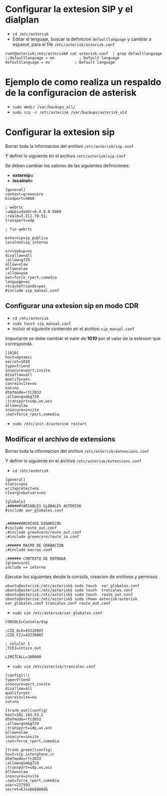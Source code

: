 # Configurar la extesion SIP y el dialplan
* `cd /etc/asterisk`
* Editar el lenguaje, buscar la definicion `defaultlanguage` y cambiar a espanol, para el file `/etc/asterisk/asterisk.conf`

```
root@asterisk:/etc/asterisk# cat asterisk.conf  | grep defaultlanguage
;;defaultlanguage = en           ; Default language
defaultlanguage = es           ; Default language
```
# Ejemplo de como realiza un respaldo de la configuracion de asterisk

* `sudo mkdir /var/backups_all/`
* `sudo scp -r /etc/asterisk /var/backups/asterisk_old`

# Configurar la extesion sip

Borrar toda la informacion del archivo `/etc/asterisk/sip.conf`

Y definir lo siguiente en el archivo `/etc/asterisk/sip.conf`

Se deben cambiar los valores de las siguientes definiciones:

* **externip=**
* **localnet=**

```
[general]
context=greencore
bindport=5060

; webrtc
;udpbindaddr=0.0.0.0:5060
;realm=3.211.79.51;
transport=udp

; fin webrtc

externip=ip_publica
localnet=ip_interna

srvlookup=no
disallow=all
;allow=g729
allow=ulaw
allow=alaw
;allow=gsm
nat=force_rport,comedia
language=es
rtcachefriends=yes
#include sip_manual.conf
```

## Configurar una extesion sip en modo CDR
* `cd /etc/asterisk`
* `sudo touch sip_manual.conf`
* Incluir el siguiente contenido en el archivo `sip_manual.conf`

Importante se debe cambiar el valor de **1010** por el valor de la extesion que corresponda. 

```
[1010]
host=dynamic
secret=1010
type=friend
insecure=port,invite
disallow=all
qualify=yes
canreinvite=no
nat=no
dtmfmode=rfc2833
;allow=gsm&g729
;transport=udp,ws,wss
allow=ulaw
insecure=invite
;nat=force_rport,comedia
```
* `sudo /etc/init.d/asterisk restart`

## Modificar el archivo de extensions

Borrar toda la informacion del archivo `/etc/asterisk/extensions.conf`

Y definir lo siguiente en el archivo `/etc/asterisk/extensions.conf`

* `cd /etc/asterisk`

```
[general]
static=yes
writeprotect=no
clearglobalvars=no

[globals]
;######VARIABLES GLOBALES ASTERISK
#include var_globales.conf


;######ARCHIVOS DINAMICOS
#include route_out.conf
;#include greencore/route_out.conf
;#include greencore/route_in.conf

;###### MACRO DE GRABACION
;#include macros.conf

;###### CONTEXTO DE ENTRADA
[greencore]
include => interno
```
Ejecutar los siguientes desde la consola, creacion de archivos y permisos

```
ubuntu@asterisk:/etc/asterisk$ sudo touch  var_globales.conf
ubuntu@asterisk:/etc/asterisk$ sudo touch  troncales.conf
ubuntu@asterisk:/etc/asterisk$ sudo touch  route_out.conf
ubuntu@asterisk:/etc/asterisk$ sudo chown asterisk:asterisk var_globales.conf troncales.conf route_out.conf
```

* `sudo vim /etc/asterisk/var_globales.conf`

```
CONSOLE=Console/dsp

;CID_GLO=43220887
;CID_FIJ=43220887

; celular 1
;TCE1=intico_out

LIMITCALL=300000
```
* `sudo vim /etc/asterisk/troncales.conf`



```
[config](!)
type=friend
insecure=port,invite
disallow=all
qualify=yes
canreinvite=no
nat=no

[trunk_out](config)
host=181.143.53.2
dtmfmode=rfc2833
;allow=gsm&g729
;transport=udp,ws,wss
allow=ulaw
insecure=invite
;nat=force_rport,comedia

[trunk_green](config)
host=sip.interphone.cr
dtmfmode=rfc2833
;allow=gsm&g729
;transport=udp,ws,wss
allow=ulaw
insecure=invite
;nat=force_rport,comedia
user=217503
secret=EJsx6bE009dG
```










